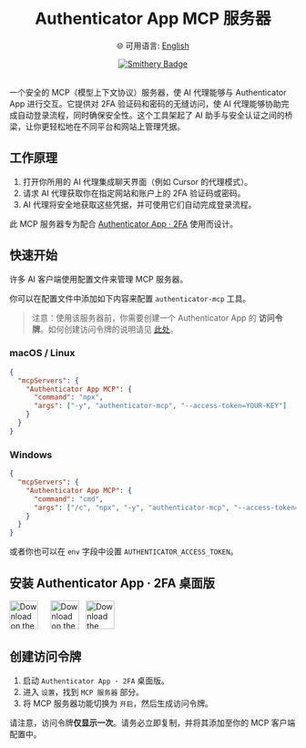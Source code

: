 <div align="center">
  <h1>Authenticator App MCP 服务器</h1>
  <p>
    🌐 可用语言:
    <a href="README.md">English</a>
  </p>
  <a href="https://smithery.ai/server/@firstorderai/authenticator_mcp"><img alt="Smithery Badge" src="https://smithery.ai/badge/@firstorderai/authenticator_mcp"></a>
</div>

<br/>

一个安全的 MCP（模型上下文协议）服务器，使 AI 代理能够与 Authenticator App 进行交互。它提供对 2FA 验证码和密码的无缝访问，使 AI 代理能够协助完成自动登录流程，同时确保安全性。这个工具架起了 AI 助手与安全认证之间的桥梁，让你更轻松地在不同平台和网站上管理凭据。

## 工作原理

1. 打开你所用的 AI 代理集成聊天界面（例如 Cursor 的代理模式）。
2. 请求 AI 代理获取你在指定网站和账户上的 2FA 验证码或密码。
3. AI 代理将安全地获取这些凭据，并可使用它们自动完成登录流程。

此 MCP 服务器专为配合 [Authenticator App · 2FA](#安装-authenticator-app--2fa-桌面版) 使用而设计。

## 快速开始

许多 AI 客户端使用配置文件来管理 MCP 服务器。

你可以在配置文件中添加如下内容来配置 `authenticator-mcp` 工具。

> 注意：使用该服务器前，你需要创建一个 Authenticator App 的 **访问令牌**。如何创建访问令牌的说明请见 [此处](#创建访问令牌)。

### macOS / Linux

```json
{
  "mcpServers": {
    "Authenticator App MCP": {
      "command": "npx",
      "args": ["-y", "authenticator-mcp", "--access-token=YOUR-KEY"]
    }
  }
}
```

### Windows

```json
{
  "mcpServers": {
    "Authenticator App MCP": {
      "command": "cmd",
      "args": ["/c", "npx", "-y", "authenticator-mcp", "--access-token=YOUR-KEY"]
    }
  }
}
```

或者你也可以在 `env` 字段中设置 `AUTHENTICATOR_ACCESS_TOKEN`。

## 安装 Authenticator App · 2FA 桌面版

[<img src="https://firstorder.ai/store/msstore.svg" alt="Download on the Microsoft Store" height="50" style="margin-right: 10px">](https://apps.microsoft.com/detail/9n6gl0bvkphn?utm_source=mcp)   [<img src="https://firstorder.ai/store/appstore_mac.svg" alt="Download on the Mac App Store" height="50">](https://apps.apple.com/app/apple-store/id6470149516?pt=126691301&mt=8&platform=mac&utm_source=mcp)   [<img src="https://firstorder.ai/store/download_deb.svg" alt="Download the Ubuntu/Debian .deb" height="50">](https://firstorder.ai/downloads/authenticator.deb)

## 创建访问令牌

1. 启动 `Authenticator App · 2FA` 桌面版。
2. 进入 `设置`，找到 `MCP 服务器` 部分。
3. 将 MCP 服务器功能切换为 `开启`，然后生成访问令牌。

请注意，访问令牌**仅显示一次**。请务必立即复制，并将其添加至你的 MCP 客户端配置中。
